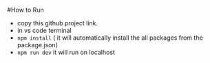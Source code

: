 #How to Run
- copy this github project link.
- in vs code terminal
- `npm install` ( it will automatically install the all packages from the package.json)
- `npm run dev` it will run on localhost

